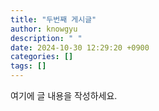 ```yaml
---
title: "두번째 게시글"
author: knowgyu
description: " "
date: 2024-10-30 12:29:20 +0900
categories: []
tags: []
---
```


여기에 글 내용을 작성하세요.
